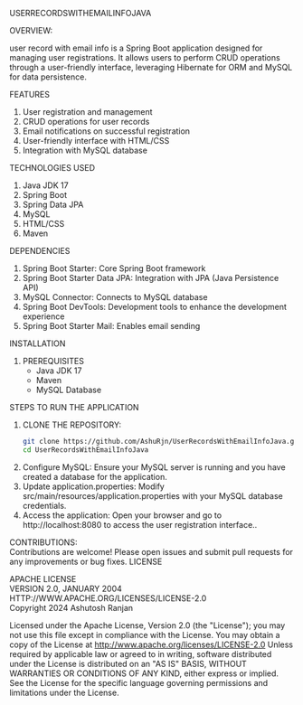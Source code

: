 USERRECORDSWITHEMAILINFOJAVA

OVERVIEW:

user record with email info is a Spring Boot application designed for managing user registrations. It allows users to perform CRUD operations through a user-friendly interface, leveraging Hibernate for ORM and MySQL for data persistence.

FEATURES
1. User registration and management
2. CRUD operations for user records
3. Email notifications on successful registration
4. User-friendly interface with HTML/CSS
5. Integration with MySQL database

TECHNOLOGIES USED
1. Java JDK 17
2. Spring Boot
3. Spring Data JPA
4. MySQL
5. HTML/CSS
6. Maven

DEPENDENCIES
1. Spring Boot Starter: Core Spring Boot framework
2. Spring Boot Starter Data JPA: Integration with JPA (Java Persistence API)
3. MySQL Connector: Connects to MySQL database
4. Spring Boot DevTools: Development tools to enhance the development experience
5. Spring Boot Starter Mail: Enables email sending

INSTALLATION
1. PREREQUISITES
   - Java JDK 17
   - Maven
   - MySQL Database

STEPS TO RUN THE APPLICATION
1. CLONE THE REPOSITORY:
   ```bash
   git clone https://github.com/AshuRjn/UserRecordsWithEmailInfoJava.git
   cd UserRecordsWithEmailInfoJava

 2. Configure MySQL:  Ensure your MySQL server is running and you have created a database for the application.
 3. Update application.properties:  Modify src/main/resources/application.properties with your MySQL database credentials.
 4. Access the application: Open your  browser and go to http://localhost:8080 to access the user registration interface..
    
    
CONTRIBUTIONS:<br> Contributions are welcome! Please open issues and submit pull requests for any improvements or bug fixes.
LICENSE

APACHE LICENSE
<br>
VERSION 2.0, JANUARY 2004
<br>
HTTP://WWW.APACHE.ORG/LICENSES/LICENSE-2.0
<br>
Copyright 2024 Ashutosh Ranjan

Licensed under the Apache License, Version 2.0 (the "License");
you may not use this file except in compliance with the License.
You may obtain a copy of the License at
    http://www.apache.org/licenses/LICENSE-2.0
Unless required by applicable law or agreed to in writing, software
distributed under the License is distributed on an "AS IS" BASIS,
WITHOUT WARRANTIES OR CONDITIONS OF ANY KIND, either express or implied.
See the License for the specific language governing permissions and
limitations under the License.
